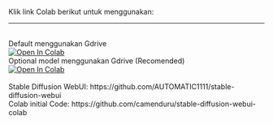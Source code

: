 Klik link Colab berikut untuk menggunakan:
<br />
__________________________________
<br />
Default menggunakan Gdrive
<br />
<a href="https://colab.research.google.com/github/aikazu/vystmedia-sdwebui-collab/blob/main/Stable_Diffusion_VystMedia.ipynb" target="_parent"><img src="https://colab.research.google.com/assets/colab-badge.svg" alt="Open In Colab"/></a>
<br />
Optional model menggunakan Gdrive (Recomended)
<br />
<a href="https://colab.research.google.com/github/aikazu/vystmedia-sdwebui-collab/blob/main/Stable_Diffusion_Vystmedia_nonGDrive.ipynb" target="_parent"><img src="https://colab.research.google.com/assets/colab-badge.svg" alt="Open In Colab"/></a>
<br />
<br />
Stable Diffusion WebUI: https://github.com/AUTOMATIC1111/stable-diffusion-webui
<br />
Colab initial Code: https://github.com/camenduru/stable-diffusion-webui-colab

